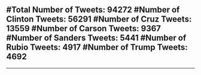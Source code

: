 #Total Number of Tweets: 94272 
#Number of Clinton Tweets: 56291
#Number of Cruz Tweets: 13559
#Number of Carson Tweets: 9367
#Number of Sanders Tweets: 5441
#Number of Rubio Tweets: 4917
#Number of Trump Tweets: 4692
---
---

